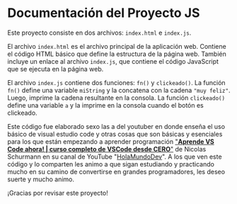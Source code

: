 # Documentación del Proyecto JS

Este proyecto consiste en dos archivos: `index.html` e `index.js`.

El archivo `index.html` es el archivo principal de la aplicación web. Contiene el código HTML básico que define la estructura de la página web. También incluye un enlace al archivo `index.js`, que contiene el código JavaScript que se ejecuta en la página web.

El archivo `index.js` contiene dos funciones: `fn()` y `clickeado()`. La función `fn()` define una variable `miString` y la concatena con la cadena `"muy feliz"`. Luego, imprime la cadena resultante en la consola. La función `clickeado()` define una variable `a` y la imprime en la consola cuando el botón es clickeado.

Este código fue elaborado sexo las a del youtuber en donde enseña el uso básico de visual estudio code y otras cosas que son básicas y esenciales para los que están empezando a aprender
programación ["****Aprende VS Code ahora! | curso completo de VSCode desde CERO****"](https://www.youtube.com/watch?v=Ei1y51K8jQk) de Nicolas Schurmann en su canal de YouTube "[HolaMundoDev](https://www.youtube.com/@HolaMundoDev)". A los que ven este código y lo comparten les animo a que sigan estudiando y practicando mucho en su camino de convertirse en grandes programadores, les deseo suerte y mucho animo.

¡Gracias por revisar este proyecto!
